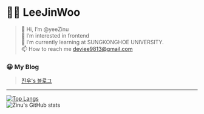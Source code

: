 # 🐱‍💻 LeeJinWoo

>  👋 Hi, I’m @yeeZinu  <br>
>  👀 I’m interested in frontend  <br>
>  🌱 I’m currently learning at SUNGKONGHOE UNIVERSITY. <br>
>  📫 How to reach me deviee9813@gmail.com  <br>
### 😀 My Blog
>  [진우's 블로그](https://velog.io/@yeezinu_98)

---
[![Top Langs](https://github-readme-stats.vercel.app/api/top-langs/?username=yeeZinu&layout=compact)](https://github.com/yeeZinu/github-readme-stats) <br>
![Zinu's GitHub stats](https://github-readme-stats.vercel.app/api?username=yeeZinu&show_icons=true&theme=tokyonight)


<!---
yeeZinu/yeeZinu is a ✨ special ✨ repository because its `README.md` (this file) appears on your GitHub profile.
You can click the Preview link to take a look at your changes.
--->
